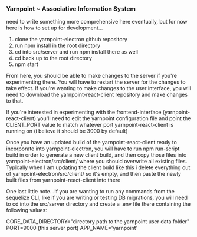 ### Yarnpoint ~ Associative Information System

need to write something more comprehensive here eventually, but for now here is how to set up for development...

1) clone the yarnpoint-electron github repository
2) run npm install in the root directory
3) cd into src/server and run npm install there as well
4) cd back up to the root directory
5) npm start

From here, you should be able to make changes to the server if you're experimenting there. You will have to restart the server for the changes to take effect. If you're wanting to make changes to the user interface, you will need to download the yarnpoint-react-client repository and make changes to that.

If you're interested in experimenting with the frontend-interface (yarnpoint-react-client) you'll need to edit the yarnpoint configuration file and point the CLIENT_PORT value to match whatever port yarnpoint-react-client is running on (i believe it should be 3000 by default)

Once you have an updated build of the yarnpoint-react-client ready to incorporate into yarnpoint-electron, you will have to run npm run-script build in order to generate a new client build, and then copy those files into yarnpoint-electron/src/client/ where you should overwrite all existing files. Typically when I am updating the client build like this i delete everything out of yarnpoint-electron/src/client/ so it's empty, and then paste the newly built files from yarnpoint-react-client into there

One last little note...If you are wanting to run any commands from the sequelize CLI, like if you are writing or testing DB migrations, you will need to cd into the src/server directory and create a .env file there containing the following values:

CORE_DATA_DIRECTORY="directory path to the yarnpoint user data folder"
PORT=9000 (this server port)
APP_NAME='yarnpoint'

